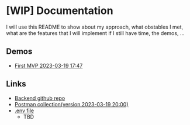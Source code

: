 # [WIP] Documentation
I will use this README to show about my approach, what obstables I met, what are the features that I will implement if I still have time, the demos, ...

## Demos
- [First MVP 2023-03-19 17:47](https://share.cleanshot.com/bWY03jmP)

## Links
- [Backend github repo](https://github.com/tednguyendev/nimble_challenge)
- [Postman collection(version 2023-03-19 20:00)](https://api.postman.com/collections/9434315-f930a92c-eb4e-48ee-89ef-8fb53ff49baf?access_key=PMAT-01GVWZ6R79MM3W3JXV76YR3B56)
- [.env file]()
  - TBD
